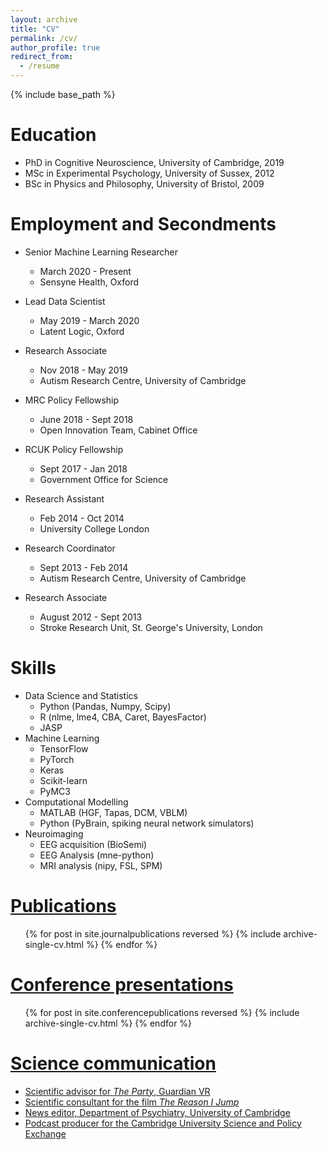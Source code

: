 ```yaml
---
layout: archive
title: "CV"
permalink: /cv/
author_profile: true
redirect_from:
  - /resume
---
```


{% include base_path %}

Education
======
* PhD in Cognitive Neuroscience, University of Cambridge, 2019
* MSc in Experimental Psychology, University of Sussex, 2012
* BSc in Physics and Philosophy, University of Bristol, 2009

Employment and Secondments
======
* Senior Machine Learning Researcher
  * March 2020 - Present
  * Sensyne Health, Oxford
  
* Lead Data Scientist
  * May 2019 - March 2020
  * Latent Logic, Oxford

* Research Associate
  * Nov 2018 - May 2019
  * Autism Research Centre, University of Cambridge

* MRC Policy Fellowship
  * June 2018 - Sept 2018
  * Open Innovation Team, Cabinet Office

* RCUK Policy Fellowship
  * Sept 2017 - Jan 2018
  * Government Office for Science

* Research Assistant
  * Feb 2014 - Oct 2014
  * University College London

* Research Coordinator
  * Sept 2013 - Feb 2014
  * Autism Research Centre, University of Cambridge

* Research Associate
  * August 2012 - Sept 2013
  * Stroke Research Unit, St. George's University, London

Skills
======
* Data Science and Statistics
  * Python (Pandas, Numpy, Scipy)
  * R (nlme, lme4, CBA, Caret, BayesFactor)
  * JASP
* Machine Learning
  * TensorFlow
  * PyTorch
  * Keras
  * Scikit-learn
  * PyMC3
* Computational Modelling
  * MATLAB (HGF, Tapas, DCM, VBLM)
  * Python (PyBrain, spiking neural network simulators)
* Neuroimaging
  * EEG acquisition (BioSemi)
  * EEG Analysis (mne-python)
  * MRI analysis (nipy, FSL, SPM)

[Publications](https://owenparsons.github.io/publications/)
======
  <ul>{% for post in site.journalpublications reversed %}
    {% include archive-single-cv.html %}
  {% endfor %}</ul>

[Conference presentations](https://owenparsons.github.io/publications/)
======

  <ul>{% for post in site.conferencepublications reversed %}
    {% include archive-single-cv.html %}
  {% endfor %}</ul>


[Science communication](https://owenparsons.github.io/comms/)
======
* [Scientific advisor for *The Party*, Guardian VR](https://www.theguardian.com/gnm-press-office/2017/oct/09/guardian-launches-the-party-a-virtual-experience-of-autism)
* [Scientific consultant for the film *The Reason I Jump*](https://www.sundance.org/projects/the-reason-i-jump)
* [News editor, Department of Psychiatry, University of Cambridge](https://www.psychiatry.cam.ac.uk/blog/category/news/)
* [Podcast producer for the Cambridge University Science and Policy Exchange](http://www.cuspe.org/)

